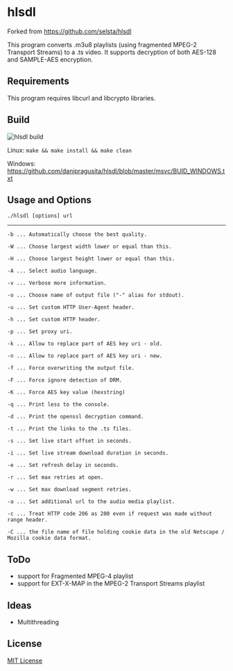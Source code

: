 hlsdl
=====

Forked from https://github.com/selsta/hlsdl

This program converts .m3u8 playlists (using fragmented MPEG-2 Transport Streams) to a .ts video. It supports decryption of both AES-128 and SAMPLE-AES encryption.

Requirements
------------

This program requires libcurl and libcrypto libraries.

Build
-----

![hlsdl build](https://github.com/danipragustia/hlsdl/workflows/hlsdl%20build/badge.svg)

Linux:
`make && make install && make clean`

Windows:
https://github.com/danipragusita/hlsdl/blob/master/msvc/BUID_WINDOWS.txt


Usage and Options
-----------------
`./hlsdl [options] url`

---------------------------
```
-b ... Automatically choose the best quality.

-W ... Choose largest width lower or equal than this.

-H ... Choose largest height lower or equal than this.

-A ... Select audio language.

-v ... Verbose more information.

-o ... Choose name of output file ("-" alias for stdout).

-u ... Set custom HTTP User-Agent header.

-h ... Set custom HTTP header.

-p ... Set proxy uri.

-k ... Allow to replace part of AES key uri - old.

-n ... Allow to replace part of AES key uri - new.

-f ... Force overwriting the output file.

-F ... Force ignore detection of DRM.

-K ... Force AES key value (hexstring)

-q ... Print less to the console.

-d ... Print the openssl decryption command.

-t ... Print the links to the .ts files.

-s ... Set live start offset in seconds.

-i ... Set live stream download duration in seconds.

-e ... Set refresh delay in seconds.

-r ... Set max retries at open.

-w ... Set max download segment retries.

-a ... Set additional url to the audio media playlist.

-c ... Treat HTTP code 206 as 200 even if request was made without range header.

-C ... the file name of file holding cookie data in the old Netscape / Mozilla cookie data format.
```

ToDo
-----
* support for Fragmented MPEG-4 playlist
* support for EXT-X-MAP in the MPEG-2 Transport Streams playlist

Ideas
-----

- Multithreading

License
-------

[MIT License](https://github.com/danipragustia/hlsdl/blob/master/LICENSE)
